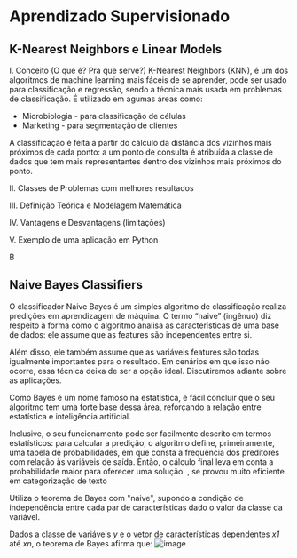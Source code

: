 # Aprendizado Supervisionado

## K-Nearest Neighbors e Linear Models

I. Conceito (O que é? Pra que serve?)
   K-Nearest Neighbors (KNN), é um dos algoritmos de machine learning mais fáceis de se aprender, pode ser usado para classificação e regressão, sendo a técnica mais usada em problemas de classificação. É utilizado em agumas áreas como:
  * Microbiologia - para classificação de células
  * Marketing - para segmentação de clientes
  
  A classificação é feita a partir do cálculo da distância dos vizinhos mais próximos de cada ponto: a um ponto de consulta é atribuída a classe de dados que tem mais representantes dentro dos vizinhos mais próximos do ponto.
  

II. Classes de Problemas com melhores resultados

III. Definição Teórica e Modelagem Matemática

IV. Vantagens e Desvantagens (limitações)

V. Exemplo de uma aplicação em Python

B
## Naive Bayes Classifiers

O classificador Naive Bayes é um simples algoritmo de classificação realiza predições em aprendizagem de máquina. O termo “naive” (ingênuo) diz respeito à forma como o algoritmo analisa as características de uma base de dados: ele assume que as features são independentes entre si. 

Além disso, ele também assume que as variáveis features são todas igualmente importantes para o resultado. Em cenários em que isso não ocorre, essa técnica deixa de ser a opção ideal. Discutiremos adiante sobre as aplicações.

Como Bayes é um nome famoso na estatística, é fácil concluir que o seu algoritmo tem uma forte base dessa área, reforçando a relação entre estatística e inteligência artificial.

Inclusive, o seu funcionamento pode ser facilmente descrito em termos estatísticos: para calcular a predição, o algoritmo define, primeiramente, uma tabela de probabilidades, em que consta a frequência dos preditores com relação às variáveis de saída. Então, o cálculo final leva em conta a probabilidade maior para oferecer uma solução.
, se provou muito eficiente em categorização de texto

Utiliza o teorema de Bayes com "naive", supondo a condição de independência entre cada par de características dado o valor da classe da variável.

Dados a classe de variáveis *y* e o vetor de características dependentes *x1* até *xn*, o teorema de Bayes afirma que:
![image](https://user-images.githubusercontent.com/77736052/155605749-3f3fc0c8-3b4d-4d88-9a6d-1a9307dd99f8.png)
